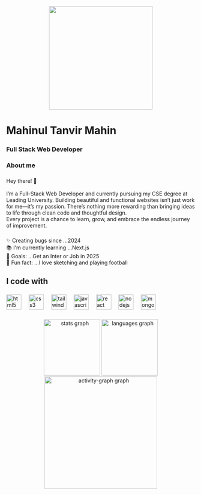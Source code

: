 <div align="center">
  <img height="276" src="https://user-images.githubusercontent.com/74038190/225813708-98b745f2-7d22-48cf-9150-083f1b00d6c9.gif"  />
</div>

###

<h1 align="left">Mahinul Tanvir Mahin</h1>

###

<h3 align="left">Full Stack Web Developer</h3>

###

<h3 align="left">About me</h3>

###

<p align="left">Hey there! 👋<br><br>I’m a Full-Stack Web Developer and currently pursuing my CSE degree at Leading University. Building beautiful and functional websites isn’t just work for me—it’s my passion. There’s nothing more rewarding than bringing ideas to life through clean code and thoughtful design.<br>Every project is a chance to learn, grow, and embrace the endless journey of improvement.</p>

###

<p align="left">✨ Creating bugs since ...2024<br>📚 I'm currently learning ...Next.js<br>🎯 Goals: ...Get an Inter or Job in 2025<br>🎲 Fun fact: ...I love sketching and playing football</p>

###

<h2 align="left">I code with</h2>

###

<div align="left">
  <img src="https://cdn.jsdelivr.net/gh/devicons/devicon/icons/html5/html5-original.svg" height="40" alt="html5 logo"  />
  <img width="12" />
  <img src="https://cdn.jsdelivr.net/gh/devicons/devicon/icons/css3/css3-original.svg" height="40" alt="css3 logo"  />
  <img width="12" />
  <img src="https://cdn.jsdelivr.net/gh/devicons/devicon/icons/tailwindcss/tailwindcss-original-wordmark.svg" height="40" alt="tailwindcss logo"  />
  <img width="12" />
  <img src="https://cdn.jsdelivr.net/gh/devicons/devicon/icons/javascript/javascript-original.svg" height="40" alt="javascript logo"  />
  <img width="12" />
  <img src="https://cdn.jsdelivr.net/gh/devicons/devicon/icons/react/react-original.svg" height="40" alt="react logo"  />
  <img width="12" />
  <img src="https://cdn.jsdelivr.net/gh/devicons/devicon/icons/nodejs/nodejs-original.svg" height="40" alt="nodejs logo"  />
  <img width="12" />
  <img src="https://cdn.jsdelivr.net/gh/devicons/devicon/icons/mongodb/mongodb-original.svg" height="40" alt="mongodb logo"  />
</div>

###

<div align="center">
  <img src="https://github-readme-stats.vercel.app/api?username=TanvirMain49&hide_title=false&hide_rank=false&show_icons=true&include_all_commits=true&count_private=true&disable_animations=false&theme=dracula&locale=en&hide_border=false&order=1" height="150" alt="stats graph"  />
  <img src="https://github-readme-stats.vercel.app/api/top-langs?username=TanvirMain49&locale=en&hide_title=false&layout=compact&card_width=320&langs_count=5&theme=dracula&hide_border=false&order=2" height="150" alt="languages graph"  />
  <img src="https://github-readme-activity-graph.vercel.app/graph?username=TanvirMain49&radius=16&theme=react&area=true&order=5" height="300" alt="activity-graph graph"  />
</div>

###
